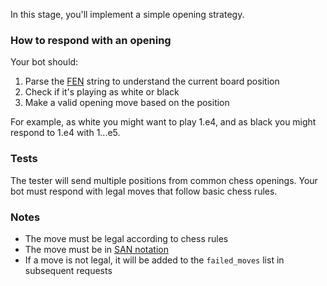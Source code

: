 In this stage, you'll implement a simple opening strategy.

### How to respond with an opening

Your bot should:

1. Parse the [FEN](https://en.wikipedia.org/wiki/Forsyth%E2%80%93Edwards_Notation) string to understand the current board position
2. Check if it's playing as white or black
3. Make a valid opening move based on the position

For example, as white you might want to play 1.e4, and as black you might respond to 1.e4 with 1...e5.

### Tests

The tester will send multiple positions from common chess openings. Your bot must respond with legal moves
that follow basic chess rules.

### Notes

- The move must be legal according to chess rules
- The move must be in [SAN notation](https://en.wikipedia.org/wiki/Algebraic_notation_(chess))
- If a move is not legal, it will be added to the `failed_moves` list in subsequent requests